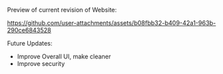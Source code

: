 Preview of current revision of Website:


  https://github.com/user-attachments/assets/b08fbb32-b409-42a1-963b-290ce6843528


Future Updates:
- Improve Overall UI, make cleaner
- Improve security
